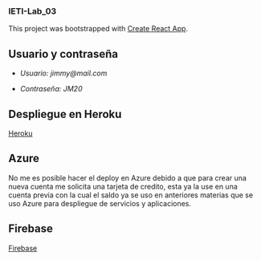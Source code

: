 ### IETI-Lab_03

This project was bootstrapped with [Create React App](https://github.com/facebook/create-react-app).

## Usuario y contraseña ##

- _Usuario: jimmy@mail.com_

- _Contraseña: JM20_


## Despliegue en Heroku ##

[Heroku](https://lab3-ieti-jimmy.herokuapp.com)


## Azure ##

No me es posible hacer el deploy en Azure debido a que para crear una nueva cuenta me solicita una tarjeta de credito, esta ya la use en una cuenta previa con la cual el saldo ya se uso en anteriores materias que se uso Azure para despliegue de servicios y aplicaciones.

## Firebase ##

[Firebase](https://ieti-lab3-35737.web.app)
